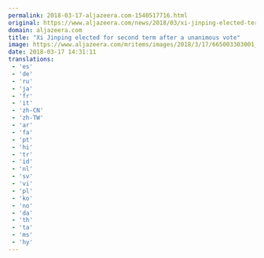 ```yaml
---
permalink: 2018-03-17-aljazeera.com-1540517716.html
original: https://www.aljazeera.com/news/2018/03/xi-jinping-elected-term-unanimous-vote-180317135826857.html
domain: aljazeera.com
title: "Xi Jinping elected for second term after a unanimous vote"
image: https://www.aljazeera.com/mritems/images/2018/3/17/665003303001_5753361560001_5753354210001-th.jpg
date: 2018-03-17 14:31:11
translations: 
 - 'es'
 - 'de'
 - 'ru'
 - 'ja'
 - 'fr'
 - 'it'
 - 'zh-CN'
 - 'zh-TW'
 - 'ar'
 - 'fa'
 - 'pt'
 - 'hi'
 - 'tr'
 - 'id'
 - 'nl'
 - 'sv'
 - 'vi'
 - 'pl'
 - 'ko'
 - 'no'
 - 'da'
 - 'th'
 - 'ta'
 - 'ms'
 - 'hy'
---
```


